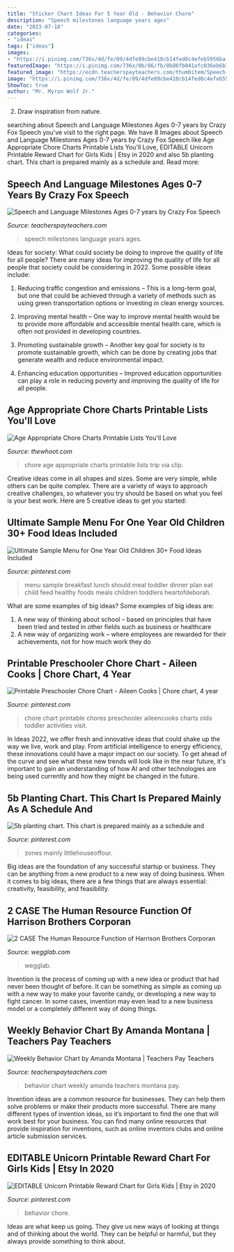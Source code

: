 ```yaml
---
title: "Sticker Chart Ideas For 5 Year Old - Behavior Chore"
description: "Speech milestones language years ages"
date: "2023-07-18"
categories:
- "ideas"
tags: ["ideas"]
images:
- "https://i.pinimg.com/736x/4d/fe/09/4dfe09cbe418cb14fed0c4efeb5956ba--printable-chore-chart-chore-charts.jpg"
featuredImage: "https://i.pinimg.com/736x/0b/86/fb/0b86fb041afc036eb6b34fb05c20f847.jpg"
featured_image: "https://ecdn.teacherspayteachers.com/thumbitem/Speech-and-Language-Milestones-Ages-0-7-years-3765423-1578180773/original-3765423-1.jpg"
image: "https://i.pinimg.com/736x/4d/fe/09/4dfe09cbe418cb14fed0c4efeb5956ba--printable-chore-chart-chore-charts.jpg"
ShowToc: true
author: "Mr. Myron Wolf Jr."
---
```



2. Draw inspiration from nature.

	

		
searching about Speech and Language Milestones Ages 0-7 years by Crazy Fox Speech you've visit to the right page. We have 8 Images about Speech and Language Milestones Ages 0-7 years by Crazy Fox Speech like Age Appropriate Chore Charts Printable Lists You&#039;ll Love, EDITABLE Unicorn Printable Reward Chart for Girls Kids | Etsy in 2020 and also 5b planting chart. This chart is prepared mainly as a schedule and. Read more:
		
    
## Speech And Language Milestones Ages 0-7 Years By Crazy Fox Speech

<img loading=lazy src="https://ecdn.teacherspayteachers.com/thumbitem/Speech-and-Language-Milestones-Ages-0-7-years-3765423-1578180773/original-3765423-1.jpg" onerror="this.onerror=null;this.src='https://tse1.mm.bing.net/th?id=OIP.a0OvQovUPMVMN0X0wCmexAAAAA&amp;pid=15.1';" alt="Speech and Language Milestones Ages 0-7 years by Crazy Fox Speech">

_Source: teacherspayteachers.com_

>speech milestones language years ages. 

	

Ideas for society: What could society be doing to improve the quality of life for all people?
There are many ideas for improving the quality of life for all people that society could be considering in 2022. Some possible ideas include: 
1. Reducing traffic congestion and emissions – This is a long-term goal, but one that could be achieved through a variety of methods such as using green transportation options or investing in clean energy sources. 

2. Improving mental health – One way to improve mental health would be to provide more affordable and accessible mental health care, which is often not provided in developing countries. 

3. Promoting sustainable growth – Another key goal for society is to promote sustainable growth, which can be done by creating jobs that generate wealth and reduce environmental impact. 

4. Enhancing education opportunities – Improved education opportunities can play a role in reducing poverty and improving the quality of life for all people. 


    
## Age Appropriate Chore Charts Printable Lists You&#039;ll Love

<img loading=lazy src="https://cdn.thewhoot.com/wp-content/uploads/2017/08/Age-Appropriate-Chore-Charts-1.jpg" onerror="this.onerror=null;this.src='https://tse1.mm.bing.net/th?id=OIP.7vSbsjnIXQv4KSmX8dT4vwHaN4&amp;pid=15.1';" alt="Age Appropriate Chore Charts Printable Lists You&#039;ll Love">

_Source: thewhoot.com_

>chore age appropriate charts printable lists trip via clip. 

	

Creative ideas come in all shapes and sizes. Some are very simple, while others can be quite complex. There are a variety of ways to approach creative challenges, so whatever you try should be based on what you feel is your best work. Here are 5 creative ideas to get you started: 

    
## Ultimate Sample Menu For One Year Old Children 30+ Food Ideas Included

<img loading=lazy src="https://i.pinimg.com/736x/5b/89/07/5b890777a545d8a990b7d102fd5cb1ed--sample-menu-lunches-and-dinners.jpg" onerror="this.onerror=null;this.src='https://tse1.mm.bing.net/th?id=OIP.aTpY3sAl_5e0nlv50-KbwAHaKU&amp;pid=15.1';" alt="Ultimate Sample Menu for One Year Old Children 30+ Food Ideas Included">

_Source: pinterest.com_

>menu sample breakfast lunch should meal toddler dinner plan eat child feed healthy foods meals children toddlers heartofdeborah. 

	

What are some examples of big ideas?
Some examples of big ideas are: 
1. A new way of thinking about school – based on principles that have been tried and tested in other fields such as business or healthcare
2. A new way of organizing work – where employees are rewarded for their achievements, not for how much work they do

    
## Printable Preschooler Chore Chart - Aileen Cooks | Chore Chart, 4 Year

<img loading=lazy src="https://i.pinimg.com/736x/4d/fe/09/4dfe09cbe418cb14fed0c4efeb5956ba--printable-chore-chart-chore-charts.jpg" onerror="this.onerror=null;this.src='https://tse1.mm.bing.net/th?id=OIP.kYVBGGvnOz9TrKoyo2rdiQHaPW&amp;pid=15.1';" alt="Printable Preschooler Chore Chart - Aileen Cooks | Chore chart, 4 year">

_Source: pinterest.com_

>chore chart printable chores preschooler aileencooks charts olds toddler activities visit. 

	

In Ideas 2022, we offer fresh and innovative ideas that could shake up the way we live, work and play. From artificial intelligence to energy efficiency, these innovations could have a major impact on our society. To get ahead of the curve and see what these new trends will look like in the near future, it's important to gain an understanding of how AI and other technologies are being used currently and how they might be changed in the future.

    
## 5b Planting Chart. This Chart Is Prepared Mainly As A Schedule And

<img loading=lazy src="https://i.pinimg.com/736x/e6/de/f0/e6def06e268cfdb14703c8d2ebcd87a0.jpg" onerror="this.onerror=null;this.src='https://tse3.mm.bing.net/th?id=OIP.26UtZ1OpGRgCj4S6NYtVcgHaHa&amp;pid=15.1';" alt="5b planting chart. This chart is prepared mainly as a schedule and">

_Source: pinterest.com_

>zones mainly littlehouseoffour. 

	

Big ideas are the foundation of any successful startup or business. They can be anything from a new product to a new way of doing business. When it comes to big ideas, there are a few things that are always essential: creativity, feasibility, and feasibility.

    
## 2 CASE The Human Resource Function Of Harrison Brothers Corporan

<img loading=lazy src="https://wegglab.com/wp-content/uploads/2021/01/image-2390.png" onerror="this.onerror=null;this.src='https://tse2.mm.bing.net/th?id=OIP.wTn98g3HrkhUs-lfsVN-OQAAAA&amp;pid=15.1';" alt="2 CASE The Human Resource Function of Harrison Brothers Corporan">

_Source: wegglab.com_

>wegglab. 

	

Invention is the process of coming up with a new idea or product that had never been thought of before. It can be something as simple as coming up with a new way to make your favorite candy, or developing a new way to fight cancer. In some cases, invention may even lead to a new business model or a completely different way of doing things.

    
## Weekly Behavior Chart By Amanda Montana | Teachers Pay Teachers

<img loading=lazy src="https://ecdn.teacherspayteachers.com/thumbitem/Weekly-Behavior-Chart-1711393-1500875454/original-1711393-1.jpg" onerror="this.onerror=null;this.src='https://tse2.mm.bing.net/th?id=OIP.FiKIk7oHpPBKreL2rmg2AAAAAA&amp;pid=15.1';" alt="Weekly Behavior Chart by Amanda Montana | Teachers Pay Teachers">

_Source: teacherspayteachers.com_

>behavior chart weekly amanda teachers montana pay. 

	

Invention ideas are a common resource for businesses. They can help them solve problems or make their products more successful. There are many different types of invention ideas, so it’s important to find the one that will work best for your business. You can find many online resources that provide inspiration for inventions, such as online inventors clubs and online article submission services.

    
## EDITABLE Unicorn Printable Reward Chart For Girls Kids | Etsy In 2020

<img loading=lazy src="https://i.pinimg.com/736x/0b/86/fb/0b86fb041afc036eb6b34fb05c20f847.jpg" onerror="this.onerror=null;this.src='https://tse2.mm.bing.net/th?id=OIP.nPdRgdCb4Bt6858VULWcGgHaF3&amp;pid=15.1';" alt="EDITABLE Unicorn Printable Reward Chart for Girls Kids | Etsy in 2020">

_Source: pinterest.com_

>behavior chore. 

	

Ideas are what keep us going. They give us new ways of looking at things and of thinking about the world. They can be helpful or harmful, but they always provide something to think about.

